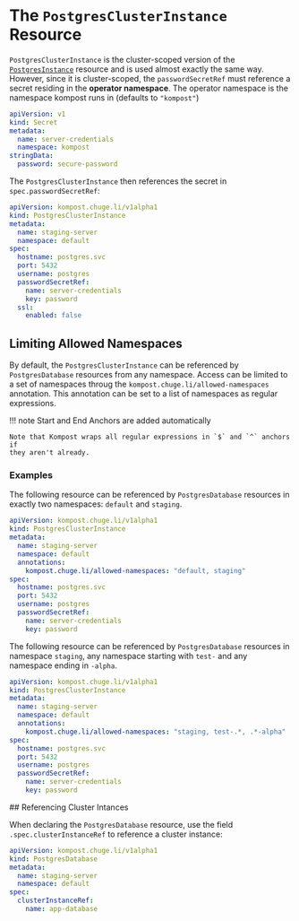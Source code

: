 # The `PostgresClusterInstance` Resource

`PostgresClusterInstance` is the cluster-scoped version of the
[`PostgresInstance`](postgres_instance.md) resource and is used almost exactly
the same way. However, since it is cluster-scoped, the `passwordSecretRef` must
reference a secret residing in the **operator namespace**. The operator
namespace is the namespace kompost runs in (defaults to `"kompost"`)

```yaml
apiVersion: v1
kind: Secret
metadata:
  name: server-credentials
  namespace: kompost
stringData:
  password: secure-password
```

The `PostgresClusterInstance` then references the secret in `spec.passwordSecretRef`:

```yaml
apiVersion: kompost.chuge.li/v1alpha1
kind: PostgresClusterInstance
metadata:
  name: staging-server
  namespace: default
spec:
  hostname: postgres.svc
  port: 5432
  username: postgres
  passwordSecretRef:
    name: server-credentials
    key: password
  ssl:
    enabled: false
```

## Limiting Allowed Namespaces

By default, the `PostgresClusterInstance` can be referenced by
`PostgresDatabase` resources from any namespace. Access can be limited to a set
of namespaces throug the `kompost.chuge.li/allowed-namespaces` annotation. This
annotation can be set to a list of namespaces as regular expressions.

!!! note Start and End Anchors are added automatically 

    Note that Kompost wraps all regular expressions in `$` and `^` anchors if
    they aren't already.

### Examples

The following resource can be referenced by `PostgresDatabase` resources in
exactly two namespaces: `default` and `staging`.

```yaml
apiVersion: kompost.chuge.li/v1alpha1
kind: PostgresClusterInstance
metadata:
  name: staging-server
  namespace: default
  annotations:
    kompost.chuge.li/allowed-namespaces: "default, staging"
spec:
  hostname: postgres.svc
  port: 5432
  username: postgres
  passwordSecretRef:
    name: server-credentials
    key: password
```

The following resource can be referenced by `PostgresDatabase` resources in
namespace `staging`, any namespace starting with `test-` and any namespace
ending in `-alpha`.

```yaml
apiVersion: kompost.chuge.li/v1alpha1
kind: PostgresClusterInstance
metadata:
  name: staging-server
  namespace: default
  annotations:
    kompost.chuge.li/allowed-namespaces: "staging, test-.*, .*-alpha"
spec:
  hostname: postgres.svc
  port: 5432
  username: postgres
  passwordSecretRef:
    name: server-credentials
    key: password
```

## Referencing Cluster Intances

When declaring the `PostgresDatabase` resource, use the field `.spec.clusterInstanceRef`
to reference a cluster instance:

```yaml
apiVersion: kompost.chuge.li/v1alpha1
kind: PostgresDatabase
metadata:
  name: staging-server
  namespace: default
spec:
  clusterInstanceRef:
    name: app-database
```
